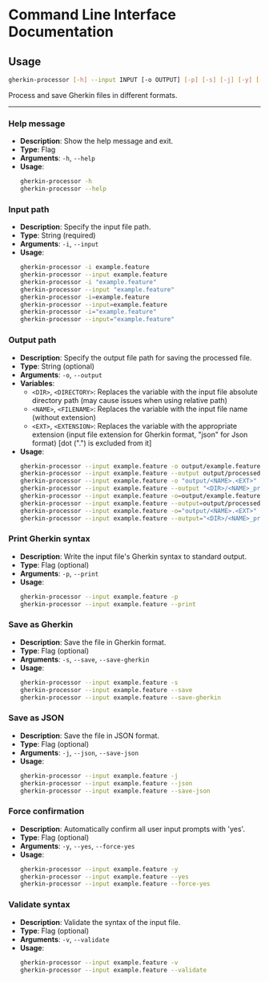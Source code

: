 # Command Line Interface Documentation

## Usage

```sh
gherkin-processor [-h] --input INPUT [-o OUTPUT] [-p] [-s] [-j] [-y] [-v]
```

Process and save Gherkin files in different formats.

---

### Help message

- **Description**: Show the help message and exit.
- **Type**: Flag
- **Arguments**: `-h`, `--help`
- **Usage**:
  ```sh
  gherkin-processor -h
  gherkin-processor --help
  ```

### Input path

- **Description**: Specify the input file path.
- **Type**: String (required)
- **Arguments**: `-i`, `--input`
- **Usage**:
  ```sh
  gherkin-processor -i example.feature
  gherkin-processor --input example.feature
  gherkin-processor -i "example.feature"
  gherkin-processor --input "example.feature"
  gherkin-processor -i=example.feature
  gherkin-processor --input=example.feature
  gherkin-processor -i="example.feature"
  gherkin-processor --input="example.feature"
  ```

### Output path

- **Description**: Specify the output file path for saving the processed file.
- **Type**: String (optional)
- **Arguments**: `-o`, `--output`
- **Variables**:
    - `<DIR>`, `<DIRECTORY>`: Replaces the variable with the input file absolute directory path (may cause issues when using relative path)
    - `<NAME>`, `<FILENAME>`: Replaces the variable with the input file name (without extension)
    - `<EXT>`, `<EXTENSION>`: Replaces the variable with the appropriate extension (input file extension for Gherkin format, "json" for Json format) [dot (".") is excluded from it]
- **Usage**:
  ```sh
  gherkin-processor --input example.feature -o output/example.feature
  gherkin-processor --input example.feature --output output/processed.feature
  gherkin-processor --input example.feature -o "output/<NAME>.<EXT>"
  gherkin-processor --input example.feature --output "<DIR>/<NAME>_processed.<EXT>"
  gherkin-processor --input example.feature -o=output/example.feature
  gherkin-processor --input example.feature --output=output/processed.feature
  gherkin-processor --input example.feature -o="output/<NAME>.<EXT>"
  gherkin-processor --input example.feature --output="<DIR>/<NAME>_processed.<EXT>"
  ```

### Print Gherkin syntax

- **Description**: Write the input file's Gherkin syntax to standard output.
- **Type**: Flag (optional)
- **Arguments**: `-p`, `--print`
- **Usage**:
  ```sh
  gherkin-processor --input example.feature -p
  gherkin-processor --input example.feature --print
  ```

### Save as Gherkin

- **Description**: Save the file in Gherkin format.
- **Type**: Flag (optional)
- **Arguments**: `-s`, `--save`, `--save-gherkin`
- **Usage**:
  ```sh
  gherkin-processor --input example.feature -s
  gherkin-processor --input example.feature --save
  gherkin-processor --input example.feature --save-gherkin
  ```

### Save as JSON

- **Description**: Save the file in JSON format.
- **Type**: Flag (optional)
- **Arguments**: `-j`, `--json`, `--save-json`
- **Usage**:
  ```sh
  gherkin-processor --input example.feature -j
  gherkin-processor --input example.feature --json
  gherkin-processor --input example.feature --save-json
  ```

### Force confirmation

- **Description**: Automatically confirm all user input prompts with 'yes'.
- **Type**: Flag (optional)
- **Arguments**: `-y`, `--yes`, `--force-yes`
- **Usage**:
  ```sh
  gherkin-processor --input example.feature -y
  gherkin-processor --input example.feature --yes
  gherkin-processor --input example.feature --force-yes
  ```

### Validate syntax

- **Description**: Validate the syntax of the input file.
- **Type**: Flag (optional)
- **Arguments**: `-v`, `--validate`
- **Usage**:
  ```sh
  gherkin-processor --input example.feature -v
  gherkin-processor --input example.feature --validate
  ```
